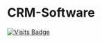 # CRM-Software 
[![Visits Badge](https://badges.pufler.dev/visits/salmanprottoy/CRM-Software)](https://badges.pufler.dev)
